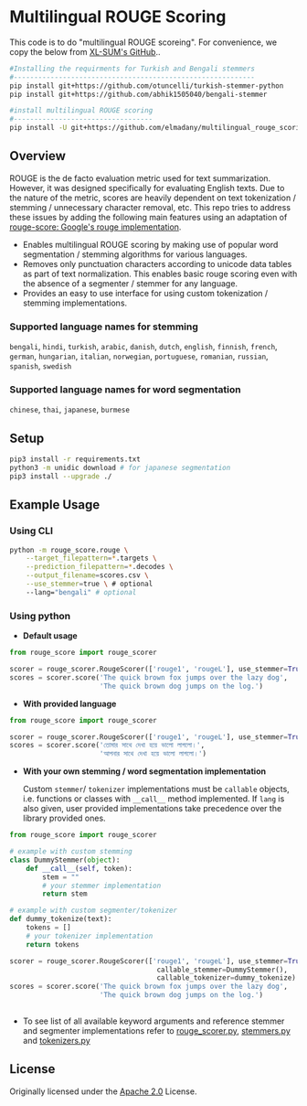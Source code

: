 # Multilingual ROUGE Scoring
This code is to do "multilingual ROUGE scoreing". For convenience, we copy the below from [XL-SUM's GitHub](https://github.com/csebuetnlp/xl-sum/tree/master/multilingual_rouge_scoring)..
```bash
#Installing the requirments for Turkish and Bengali stemmers
#-----------------------------------------------------------
pip install git+https://github.com/otuncelli/turkish-stemmer-python
pip install git+https://github.com/abhik1505040/bengali-stemmer

#install multilingual ROUGE scoring
#----------------------------------
pip install -U git+https://github.com/elmadany/multilingual_rouge_scoring.git
```

## Overview

ROUGE is the de facto evaluation metric used for text summarization. However, it was designed specifically for evaluating English texts. Due to the nature of the metric, scores are heavily dependent on text tokenization / stemming / unnecessary character removal, etc. This repo tries to address these issues by adding the following main features using an adaptation of [rouge-score: Google's rouge implementation](https://github.com/google-research/google-research/tree/master/rouge).

* Enables multilingual ROUGE scoring by making use of popular word segmentation / stemming algorithms for various languages.
* Removes only punctuation characters according to unicode data tables as part of text normalization. This enables basic rouge scoring even with the absence of a segmenter / stemmer for any language.
* Provides an easy to use interface for using custom tokenization / stemming implementations.
  
### Supported language names for stemming
`bengali`, `hindi`, `turkish`, `arabic`, `danish`, `dutch`, `english`, `finnish`, `french`, `german`, `hungarian`, `italian`, `norwegian`, `portuguese`, `romanian`, `russian`, `spanish`, `swedish`

### Supported language names for word segmentation
`chinese`, `thai`, `japanese`, `burmese`

## Setup
```bash
pip3 install -r requirements.txt
python3 -m unidic download # for japanese segmentation
pip3 install --upgrade ./
```


## Example Usage

### Using CLI
```bash
python -m rouge_score.rouge \
    --target_filepattern=*.targets \
    --prediction_filepattern=*.decodes \
    --output_filename=scores.csv \
    --use_stemmer=true \ # optional
    --lang="bengali" # optional
```


### Using python

* **Default usage**


```python
from rouge_score import rouge_scorer

scorer = rouge_scorer.RougeScorer(['rouge1', 'rougeL'], use_stemmer=True)
scores = scorer.score('The quick brown fox jumps over the lazy dog',
                      'The quick brown dog jumps on the log.')
```
* **With provided language**
  
```python
from rouge_score import rouge_scorer

scorer = rouge_scorer.RougeScorer(['rouge1', 'rougeL'], use_stemmer=True, lang="bengali")
scores = scorer.score('তোমার সাথে দেখা হয়ে ভালো লাগলো।',
                      'আপনার সাথে দেখা হয়ে ভালো লাগলো।')
```

* **With your own stemming / word segmentation implementation**
  
    Custom `stemmer`/ `tokenizer` implementations must be `callable` objects, i.e. functions or classes with `__call__` method implemented. If `lang` is also given, user provided implementations take precedence over the library provided ones.

```python
from rouge_score import rouge_scorer

# example with custom stemming
class DummyStemmer(object):
    def __call__(self, token):
        stem = ""
        # your stemmer implementation
        return stem

# example with custom segmenter/tokenizer
def dummy_tokenize(text):
    tokens = []
    # your tokenizer implementation
    return tokens

scorer = rouge_scorer.RougeScorer(['rouge1', 'rougeL'], use_stemmer=True, 
                                    callable_stemmer=DummyStemmer(),
                                    callable_tokenizer=dummy_tokenize)
scores = scorer.score('The quick brown fox jumps over the lazy dog',
                      'The quick brown dog jumps on the log.')
                      
```

* To see list of all available keyword arguments and reference stemmer and segmenter implementations refer to [rouge_scorer.py]("rouge_scorer.py), [stemmers.py]("stemmers.py) and [tokenizers.py]("tokenizers.py) 


## License

Originally licensed under the
[Apache 2.0](https://github.com/google-research/google-research/blob/master/LICENSE)
License.

